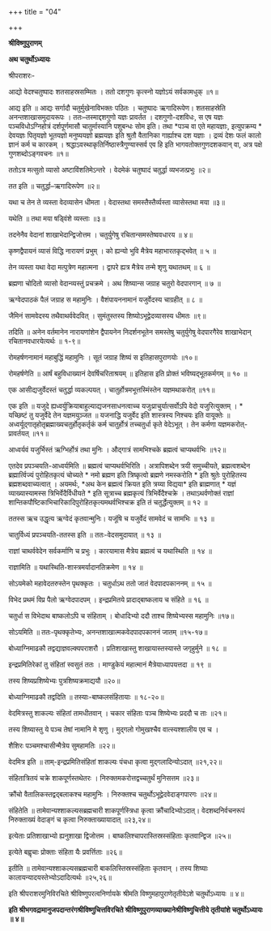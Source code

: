 +++
title = "04"

+++


<div id="pl-73222" claऽऽ="panel-layout">

<div id="pg-73222-0" claऽऽ="panel-grid panel-no-ऽtyle">

<div id="pgc-73222-0-0" claऽऽ="panel-grid-cell" weight="1">

<div id="panel-73222-0-0-0" claऽऽ="ऽo-panel widget widget_ऽow-editor panel-firऽt-child panel-laऽt-child" index="0" data-ऽtyle="{&quot;background_image_attachment&quot;ःfalऽe,&quot;background_diऽplay&quot;ः&quot;tile&quot;}">

<div claऽऽ="ऽo-widget-ऽow-editor ऽo-widget-ऽow-editor-baऽe">

<div claऽऽ="ऽiteorigin-widget-tinymce textwidget">

**श्रीविष्णुपुराणम्**

**अथ चतुर्थोऽध्यायः**

श्रीपराशरः-

आद्यो वेदश्चतुष्पादः शतसाहस्रसम्मितः । ततो दशगुणः कृत्स्नो यज्ञोऽयं सर्वकामधुक् ॥१॥

 आद्य इति ॥ आद्यः सर्गादौ चतुर्मुखेनाविभक्तः पठितः । चतुष्पादः ऋगादिरूपेण। शतसाहस्रेति अनन्तशाखासमुदायरूपः । ततः–तस्माद्दशगुणो यज्ञः प्रावर्तत । दशगुणो-दशविधः, स एष यज्ञः पञ्चविधोऽग्निहोत्रं दर्शपूर्णमासौ चातुर्मास्यानि पशुबन्धः सोम इति। तथा \*पञ्च वा एते महायज्ञाः, इत्युपक्रम्य \* देवयज्ञः पितृयज्ञो भूतयज्ञो मनुष्ययज्ञो ब्रह्मयज्ञः इति श्रुतौ वैतानिका गार्ह्याश्च दश यज्ञाः । द्रव्यं देशः फलं कालो ज्ञानं कर्म च कारकम् । श्रद्धाऽवस्थाकृतिर्निष्ठास्त्रैगुण्यास्सर्व एव हि इति भागवतोक्तगुणदशकवान् वा, अत्र पक्षे गुणशब्दोऽङ्गवचनः ॥१॥

ततोऽत्र मत्सुतो व्यासो अष्टाविंशतिमेऽन्तरे । वेदमेकं चतुष्पादं चतुर्द्धा व्यभजत्प्रभुः ॥२॥

 तत इति ॥ चतुर्द्धा–ऋगादिरूपेण ॥२॥

यथा च तेन ते व्यस्ता वेदव्यासेन धीमता । वेदास्तथा समस्तैस्तैर्व्यस्ता व्यासेस्तथा मया ॥३॥

 यथेति ॥ तथा मया षड्विंशे व्यस्ताः ॥३॥

तदनेनैव वेदानां शाखाभेदान्द्विजोत्तम । चतुर्युगेषु रचितान्समस्तेष्ववधारय ॥ ४॥

कृष्णद्वैपायनं व्यासं विद्धि नारायणं प्रभुम् । को ह्यन्यो भुवि मैत्रेय महाभारतकृद्भवेत् ॥ ५ ॥

तेन व्यस्ता यथा वेदा मत्पुत्रेण महात्मना । द्वापरे ह्यत्र मैत्रेय तन्मे शृणु यथातथम् ॥ ६ ॥

ब्रह्मणा चोदितो व्यासो वेदान्व्यस्तुं प्रचक्रमे । अथ शिष्यान्स जग्राह चतुरो वेदपारगान् ॥ ७ ॥

ऋग्वेदपाठकं पैलं जग्राह स महामुनिः । वैशंपायननामानं यजुर्वेदस्य चाग्रहीत् ॥ ८ ॥

जैमिनं सामवेदस्य तथैवाथर्ववेदवित् । सुमंतुस्तस्य शिष्योऽभूद्वेदव्यासस्य धीमतः ॥९॥

 तदिति ॥ अनेन वर्तमानेन नारायणांशेन द्वैपायनेन निदर्शनभूतेन समस्तेषु चतुर्युगेषु वेदपारगैरेव शाखाभेदान् रचितानवधारयेत्यर्थः ॥ १-९॥

रोमहर्षणनामानं महाबुद्धिं महामुनिः । सूतं जग्राह शिष्यं स इतिहासपुराणयोः ॥१०॥

 रोमहर्षणेति ॥ आर्षं बहुविधाख्यानं देवर्षिचरिताश्रयम् ॥ इतिहास इति प्रोक्तं भविष्यद्भूतकर्मगम् ॥ १० ॥

एक आसीद्यजुर्वेदस्तं चतुर्द्धा व्यकल्पयत् । चातुर्होत्रमभूत्तस्मिंस्तेन यज्ञमथाकरोत् ॥११॥

 एक इति ॥ यजुदे ह्यध्वर्युक्रियाबाहुल्याद्यजनसाधनत्वाच्च यजुःप्राचुर्यात्सर्वोऽपि वेदो यजुरित्युक्तम् । \* यच्छिष्टं तु यजुर्वेदे तेन यज्ञमयुञ्जत ॥ यजनाद्धि यजुर्वेद इति शास्त्रस्य निश्चयः इति वायूक्तेः ॥ अध्वर्यूद्गातृहोतृब्रह्माख्यचतुर्होतृकर्तृकं कर्म चातुर्होत्रं तच्चतुर्धा कृते वेदेऽभूत् । तेन कर्मणा यज्ञमकरोत्-प्रावर्तयत् ॥११॥

आध्वर्यवं यजुर्भिस्तं ऋग्भिर्होत्रं तथा मुनिः । औद्गात्रं सामभिश्चके ब्रह्मत्वं चाप्यथर्वभिः ॥१२॥

 एतदेव प्रपञ्चयति-आध्वर्यमिति ॥ ब्रह्मत्वं चाप्यथर्वभिरिति । अत्रापिशब्देन त्रयी समुच्चीयते, ब्रह्मत्वशब्देन ब्रह्मार्त्विज्यं पुरोहितकृत्यं चोच्यते \* नमो ब्रह्मण इति त्रिष्कृत्वो ब्रह्मणे नमस्करोति \* इति श्रुतेः पुरोहितस्य ब्रह्मशब्दवाच्यत्वात् । अयमर्थः, \*अथ केन ब्रह्मत्वं क्रियत इति त्रय्या विद्यया\* इति ब्राह्मणात् \* यज्ञं व्याख्यास्यामस्स त्रिभिर्वेदैर्विधीयते \* इति सूत्राच्च ब्रह्मकृत्यं त्रिभिर्वेदैश्चक्रे । तथाऽथर्वणोक्तं राज्ञां शान्तिकपौष्टिकाभिचारिकादिपुरोहितकृत्यमथर्वभिश्चक्र इति तं चतुर्द्धेत्युक्तम् ॥ १२ ॥

ततस्स ऋच उद्धृत्य ऋग्वेदं कृतवान्मुनिः। यजूंषि च यजुर्वेदं सामवेदं च सामभिः ॥ १३ ॥

 चातुर्विध्यं प्रपञ्चयति-ततस्स इति ॥ ततः-वेदसमुदायात् ॥ १३ ॥

राज्ञां चाथर्ववेदेन सर्वकर्माणि च प्रभुः । कारयामास मैत्रेय ब्रह्मत्वं च यथास्थिति ॥ १४ ॥

 राज्ञामिति ॥ यथास्थिति-शास्त्रमर्यादानतिक्रमेण ॥ १४ ॥

सोऽयमेको महावेदतरुस्तेन पृथक्कृतः । चतुर्धाऽथ ततो जातं वेदपादपकाननम् ॥ १५ ॥

विभेद प्रथमं विप्र पैलो ऋग्वेदपादपम् । इन्द्रप्रमितये प्रादाद्बाष्कलाय च संहिते ॥ १६ ॥

चतुर्धा स विभेदाथ बाष्कलोऽपि च संहिताम् । बोधादिभ्यो ददौ ताश्च शिष्येभ्यस्स महामुनिः ॥१७॥

 सोऽयमिति ॥ ततः-पृथक्कृतेभ्यः, अनन्तशाखात्मकवेदपादपकाननं जातम् ॥१५-१७॥

बोध्याग्निमाढकौ तद्वद्याज्ञवल्क्यपराशरौ । प्रतिशाखास्तु शाखायास्तस्यास्ते जगृहुर्मुने ॥ १८ ॥

इन्द्रप्रमितिरेकां तु संहितां स्वसुतं ततः । माण्डुकेयं महात्मानं मैत्रेयाध्यापयत्तदा ॥ १९ ॥

 तस्य शिष्यप्रशिष्येभ्यः पुत्रशिष्यक्रमाद्ययौ ॥२०॥

 बोध्याग्निमाढकौ तद्वदिति ॥ तस्याः-बाष्कलसंहितायाः ॥ १८-२०॥

वेदमित्रस्तु शाकल्यः संहितां तामधीतवान् । चकार संहिताः पञ्च शिष्येभ्यः प्रददौ च ताः ॥२१॥

तस्य शिष्यास्तु ये पञ्च तेषां नामानि मे शृणु । मुद्गलो गोमुखश्चैव वात्स्यश्शालीय एव च ।

 शैशिरः पञ्चमश्चासीन्मैत्रेय सुमहामतिः ॥२२॥

 वेदमित्र इति ॥ ताम्-इन्द्रप्रमितिसंहितां शाकल्यः पंचधा कृत्वा मुद्गलादिन्योऽदात् ॥२१,२२॥

संहितात्रितयं चक्रे शाकपूर्णस्तथेतरः । निरुक्तमकरोत्तद्वच्चतुर्थं मुनिसत्तम ॥२३॥

क्रौंचो वैतालिकस्तद्वद्बलाकश्च महामुनिः । निरुक्तश्च चतुर्थोऽभूद्वेदवेदाङ्गपारगः ॥२४॥

 संहितेति ॥ तामेवान्यश्शाकल्यसब्रह्मचारी शाकपूर्णस्त्रिधा कृत्वा क्रौंचादिभ्योऽदात्। वेदशब्दनिर्वचनरूपं निरुक्ताख्यं वेदाङ्गं च कृत्वा निरुक्ताख्यायादात् ॥२३,२४॥

इत्येताः प्रतिशाखाभ्यो ह्यनुशाखा द्विजोत्तम । बाष्कलिश्चापरास्तिस्रस्संहिताः कृतवान्द्विज ॥२५॥

 इत्येते बह्वृचाः प्रोक्ताः संहिता यैः प्रवर्त्तिताः ॥२६॥

 इतीति ॥ तामेवान्यश्शाकल्यसब्रह्मचारी बाकलिस्तिस्रस्संहिताः कृतवान् । तस्य शिष्याः कालायन्यादयस्तेभ्योऽदादित्यर्थः ॥२५,२६॥

इति श्रीपराशरमुनिविरचिते श्रीविष्णुपरत्वनिर्णायके श्रीमति विष्णुमहापुराणेतृतीयेऽशे चतुर्थोऽध्यायः ॥ ४॥

**इति श्रीभगवद्रामानुजपदान्तरंगश्रीविष्णुचित्तविरचिते श्रीविष्णुपुराणव्याख्यानेश्रीविष्णुचित्तीये तृतीयांशे चतुर्थोऽध्यायः ॥ ४॥**














